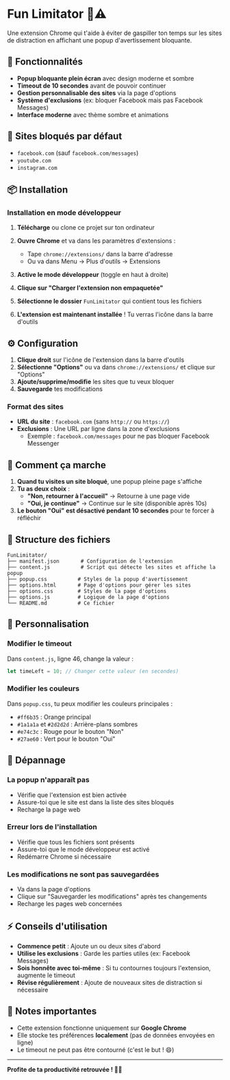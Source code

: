 # Fun Limitator 🚫⚠️

Une extension Chrome qui t'aide à éviter de gaspiller ton temps sur les sites de distraction en affichant une popup d'avertissement bloquante.

## 🌟 Fonctionnalités

- **Popup bloquante plein écran** avec design moderne et sombre
- **Timeout de 10 secondes** avant de pouvoir continuer
- **Gestion personnalisable des sites** via la page d'options
- **Système d'exclusions** (ex: bloquer Facebook mais pas Facebook Messages)
- **Interface moderne** avec thème sombre et animations

## 🚀 Sites bloqués par défaut

- `facebook.com` (sauf `facebook.com/messages`)
- `youtube.com`
- `instagram.com`

## 📦 Installation

### Installation en mode développeur

1. **Télécharge** ou clone ce projet sur ton ordinateur

2. **Ouvre Chrome** et va dans les paramètres d'extensions :
   - Tape `chrome://extensions/` dans la barre d'adresse
   - Ou va dans Menu → Plus d'outils → Extensions

3. **Active le mode développeur** (toggle en haut à droite)

4. **Clique sur "Charger l'extension non empaquetée"**

5. **Sélectionne le dossier** `FunLimitator` qui contient tous les fichiers

6. **L'extension est maintenant installée** ! Tu verras l'icône dans la barre d'outils

## ⚙️ Configuration

1. **Clique droit** sur l'icône de l'extension dans la barre d'outils
2. **Sélectionne "Options"** ou va dans `chrome://extensions/` et clique sur "Options"
3. **Ajoute/supprime/modifie** les sites que tu veux bloquer
4. **Sauvegarde** tes modifications

### Format des sites

- **URL du site** : `facebook.com` (sans `http://` ou `https://`)
- **Exclusions** : Une URL par ligne dans la zone d'exclusions
  - Exemple : `facebook.com/messages` pour ne pas bloquer Facebook Messenger

## 🎯 Comment ça marche

1. **Quand tu visites un site bloqué**, une popup pleine page s'affiche
2. **Tu as deux choix** :
   - **"Non, retourner à l'accueil"** → Retourne à une page vide
   - **"Oui, je continue"** → Continue sur le site (disponible après 10s)
3. **Le bouton "Oui" est désactivé pendant 10 secondes** pour te forcer à réfléchir

## 🔧 Structure des fichiers

```
FunLimitator/
├── manifest.json       # Configuration de l'extension
├── content.js          # Script qui détecte les sites et affiche la popup
├── popup.css          # Styles de la popup d'avertissement
├── options.html       # Page d'options pour gérer les sites
├── options.css        # Styles de la page d'options
├── options.js         # Logique de la page d'options
└── README.md          # Ce fichier
```

## 🎨 Personnalisation

### Modifier le timeout

Dans `content.js`, ligne 46, change la valeur :
```javascript
let timeLeft = 10; // Changer cette valeur (en secondes)
```

### Modifier les couleurs

Dans `popup.css`, tu peux modifier les couleurs principales :
- `#ff6b35` : Orange principal
- `#1a1a1a` et `#2d2d2d` : Arrière-plans sombres
- `#e74c3c` : Rouge pour le bouton "Non"
- `#27ae60` : Vert pour le bouton "Oui"

## 🐛 Dépannage

### La popup n'apparaît pas
- Vérifie que l'extension est bien activée
- Assure-toi que le site est dans la liste des sites bloqués
- Recharge la page web

### Erreur lors de l'installation
- Vérifie que tous les fichiers sont présents
- Assure-toi que le mode développeur est activé
- Redémarre Chrome si nécessaire

### Les modifications ne sont pas sauvegardées
- Va dans la page d'options
- Clique sur "Sauvegarder les modifications" après tes changements
- Recharge les pages web concernées

## ⚡ Conseils d'utilisation

- **Commence petit** : Ajoute un ou deux sites d'abord
- **Utilise les exclusions** : Garde les parties utiles (ex: Facebook Messages)
- **Sois honnête avec toi-même** : Si tu contournes toujours l'extension, augmente le timeout
- **Révise régulièrement** : Ajoute de nouveaux sites de distraction si nécessaire

## 📝 Notes importantes

- Cette extension fonctionne uniquement sur **Google Chrome**
- Elle stocke tes préférences **localement** (pas de données envoyées en ligne)
- Le timeout ne peut pas être contourné (c'est le but ! 😄)

---

**Profite de ta productivité retrouvée ! 🎯✨**
